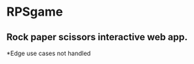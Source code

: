 # RPSgame
Rock paper scissors interactive web app.
----------------------------------------
*Edge use cases not handled